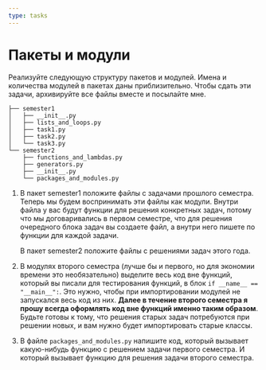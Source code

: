 ```yaml
---
type: tasks
---
```

# Пакеты и модули

Реализуйте следующую структуру пакетов и модулей. Имена и количества модулей в пакетах даны приблизительно. Чтобы сдать эти задачи, архивируйте все файлы вместе и посылайте мне. 
```
├── semester1
│   ├── __init__.py
│   ├── lists_and_loops.py
│   ├── task1.py
│   ├── task2.py
│   └── task3.py
└── semester2
    ├── functions_and_lambdas.py
    ├── generators.py
    ├── __init__.py
    └── packages_and_modules.py
```

1. В пакет semester1 положите файлы с задачами прошлого семестра. Теперь мы будем воспринимать эти файлы как модули. Внутри файла у вас будут функции для решения конкретных задач, потому что мы договаривались в первом семестре, что для решения очередного блока задач вы создаете файл, а внутри него пишете по функции для каждой задачи. 
   
    В пакет semester2 положите файлы с решениями задач этого года.
2. В модулях второго семестра (лучше бы и первого, но для экономии времени это необязательно) выделите весь код вне функций, который вы писали для тестирования функций, в блок `if __name__ == "__main__":`. Это нужно, чтобы при импортировании модулей не запускался весь код из них.
   **Далее в течение второго семестра я прошу всегда оформлять код вне функций именно таким образом**. Будьте готовы к тому, что решения старых задач потребуются при решении новых, и вам нужно будет импортировать старые классы.
3. В файле `packages_and_modules.py` напишите код, который вызывает какую-нибудь функцию с решением задачи первого семестра. И который вызывает функцию для решения задачи второго семестра.
